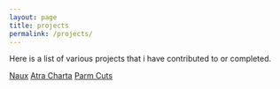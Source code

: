 ```yaml
---
layout: page
title: projects
permalink: /projects/
---
```


Here is a list of various projects that i have contributed to or completed.

[Naux](https://nauxt.bandcamp.com)
[Atra Charta](https://atracharta.wordpress.com)
[Parm Cuts](https://parmcuts.wordpress.com)
